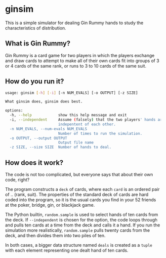 # ginsim

This is a simple simulator for dealing Gin Rummy hands to study the characteristics 
of distribution. 

## What is Gin Rummy?
Gin Rummy is a card game for two players in which the players exchange and draw cards
to attempt to make all of their own cards fit into groups of 3 or 4 cards of the same
rank, or runs to 3 to 10 cards of the same suit. 

## How do you run it?

```bash
usage: ginsim [-h] [-i] [-n NUM_EVALS] [-o OUTPUT] [-z SIZE]

What ginsim does, ginsim does best.

options:
  -h, --help            show this help message and exit
  -i, --independent     Assume (falsely) that the two players' hands are
                        indepentent of each other.
  -n NUM_EVALS, --num-evals NUM_EVALS
                        Number of times to run the simulation.
  -o OUTPUT, --output OUTPUT
                        Output file name
  -z SIZE, --size SIZE  Number of hands to deal.
```

## How does it work?
The code is not too complicated, but everyone says that about their own code, right?

The program constructs a `deck` of cards, where each `card` is an ordered pair of .. (rank, suit).
The properties of the standard deck of cards are hard coded into the program, so it is the
usual cards you find in your 52 friends at the poker, bridge, gin, or blackjack game.

The Python builtin, `random.sample` is used to select hands of ten cards from the deck.
If `--independent` is chosen for the option, the code loops through and pulls ten cards
at a time from the deck and calls it a hand. If you run the simulation more realistically,
`random.sample` pulls twenty cards from the deck, and then divides them into two piles of
ten. 

In both cases, a bigger data structure named `deals` is created as a `tuple` with
each element representing one dealt hand of ten cards.
